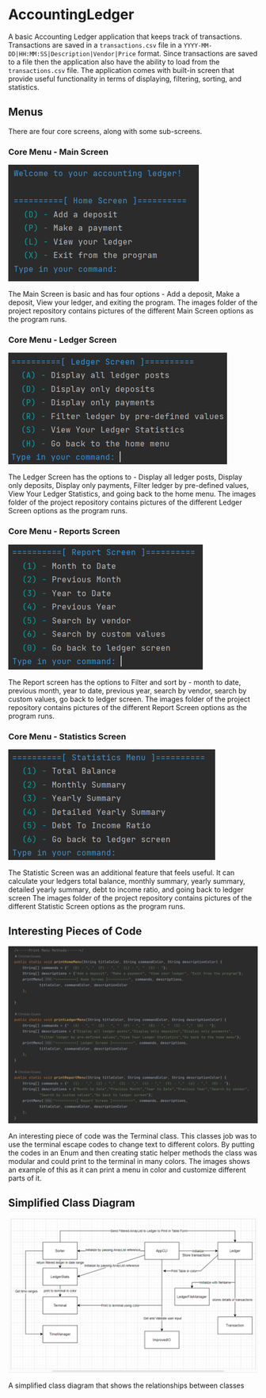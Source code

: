 # AccountingLedger
A basic Accounting Ledger application that keeps track of transactions. Transactions are saved in a `transactions.csv` file in a `YYYY-MM-DD|HH:MM:SS|Description|Vendor|Price` format.
Since transactions are saved to a file then the application also have the ability to load from the `transactions.csv` file. The application comes with built-in screen that provide useful
functionality in terms of displaying, filtering, sorting, and statistics.

## Menus
There are four core screens, along with some sub-screens.

### Core Menu - Main Screen
![Home Screen](images/home_screen.png)

The Main Screen is basic and has four options - Add a deposit, Make a deposit, View your ledger, and exiting the program.
The images folder of the project repository contains pictures of the different Main Screen options as the program runs.

### Core Menu - Ledger Screen
![Ledger Screen](images/ledger_screen.png)

The Ledger Screen has the options to - Display all ledger posts, Display only deposits, Display only payments, Filter ledger by pre-defined values,
View Your Ledger Statistics, and going back to the home menu.
The images folder of the project repository contains pictures of the different Ledger Screen options as the program runs.

### Core Menu - Reports Screen
![Report Screen](images/report_screen.png)

The Report screen has the options to Filter and sort by - month to date, previous month, year to date, previous year, search by vendor, search by custom values, go back to ledger screen.
The images folder of the project repository contains pictures of the different Report Screen options as the program runs.

### Core Menu - Statistics Screen
![Statistics Screen](images/stats_screen.png)

The Statistic Screen was an additional feature that feels useful. It can calculate your ledgers total balance, monthly summary, yearly summary, detailed yearly summary, debt to income ratio, and going back to ledger screen
The images folder of the project repository contains pictures of the different Statistic Screen options as the program runs.

## Interesting Pieces of Code
![Terminal Class](images/terminal_class.png)

An interesting piece of code was the Terminal class. This classes job was to use the terminal escape codes to change text to different colors. By putting the codes in an Enum and then creating static helper methods the class was modular and could print to the terminal in many colors. The images shows an example of this as it can print a menu in color and customize different parts of it.

## Simplified Class Diagram
![Class Diagram](images/simplified_class_diagram.png)

A simplified class diagram that shows the relationships between classes
